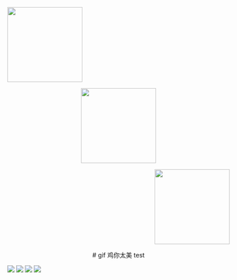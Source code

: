 <p align="left", "center", "right">
  <img width="170" height="170" src="https://github.com/cpp-johnny/test/blob/main/68747470733a2f2f75706c6f61642d696d616765732e6a69616e7368752e696f2f75706c6f61645f696d616765732f393330353735372d323636333234396466666433363036302e6769663f696d6167654d6f6772322f6175746f2d6f7269656e742f7374726970.gif" src="https://github.com/cpp-johnny/test/blob/main/68747470733a2f2f75706c6f61642d696d616765732e6a69616e7368752e696f2f75706c6f61645f696d616765732f393330353735372d323636333234396466666433363036302e6769663f696d6167654d6f6772322f6175746f2d6f7269656e742f7374726970.gif"
       src="https://github.com/cpp-johnny/test/blob/main/68747470733a2f2f75706c6f61642d696d616765732e6a69616e7368752e696f2f75706c6f61645f696d616765732f393330353735372d323636333234396466666433363036302e6769663f696d6167654d6f6772322f6175746f2d6f7269656e742f7374726970.gif">
</p> <p align="center">
  <img width="170" height="170" src="https://github.com/cpp-johnny/test/blob/main/68747470733a2f2f75706c6f61642d696d616765732e6a69616e7368752e696f2f75706c6f61645f696d616765732f393330353735372d323636333234396466666433363036302e6769663f696d6167654d6f6772322f6175746f2d6f7269656e742f7374726970.gif">
</p> <p align="right">
  <img width="170" height="170" src="https://github.com/cpp-johnny/test/blob/main/68747470733a2f2f75706c6f61642d696d616765732e6a69616e7368752e696f2f75706c6f61645f696d616765732f393330353735372d323636333234396466666433363036302e6769663f696d6167654d6f6772322f6175746f2d6f7269656e742f7374726970.gif">
</p> 

<p align="center">
# gif 鸡你太美 test
</p>


![](https://github.com/cpp-johnny/test/blob/main/68747470733a2f2f75706c6f61642d696d616765732e6a69616e7368752e696f2f75706c6f61645f696d616765732f393330353735372d323636333234396466666433363036302e6769663f696d6167654d6f6772322f6175746f2d6f7269656e742f7374726970.gif) 
![](https://github.com/cpp-johnny/test/blob/main/68747470733a2f2f75706c6f61642d696d616765732e6a69616e7368752e696f2f75706c6f61645f696d616765732f393330353735372d323636333234396466666433363036302e6769663f696d6167654d6f6772322f6175746f2d6f7269656e742f7374726970.gif) 
![](https://github.com/cpp-johnny/test/blob/main/68747470733a2f2f75706c6f61642d696d616765732e6a69616e7368752e696f2f75706c6f61645f696d616765732f393330353735372d323636333234396466666433363036302e6769663f696d6167654d6f6772322f6175746f2d6f7269656e742f7374726970.gif) 
![](https://github.com/cpp-johnny/test/blob/main/68747470733a2f2f75706c6f61642d696d616765732e6a69616e7368752e696f2f75706c6f61645f696d616765732f393330353735372d323636333234396466666433363036302e6769663f696d6167654d6f6772322f6175746f2d6f7269656e742f7374726970.gif) 






